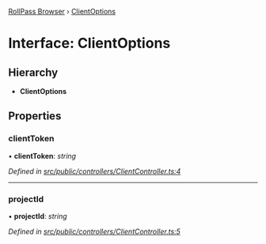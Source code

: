 [RollPass Browser](../README.md) › [ClientOptions](clientoptions.md)

# Interface: ClientOptions

## Hierarchy

* **ClientOptions**

## Properties

###  clientToken

• **clientToken**: *string*

*Defined in [src/public/controllers/ClientController.ts:4](https://github.com/RollPass/rollpass-js/blob/7ab3f54/src/public/controllers/ClientController.ts#L4)*

___

###  projectId

• **projectId**: *string*

*Defined in [src/public/controllers/ClientController.ts:5](https://github.com/RollPass/rollpass-js/blob/7ab3f54/src/public/controllers/ClientController.ts#L5)*
